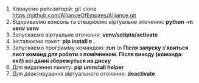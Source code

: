 1) Клонуємо репозиторій: git clone https://github.com/AllianceOfEmpires/Alliance.git
2) Відкриваємо консоль та створюємо віртуальне оточення: **python -m venv venv**
3) Запускаємо віртуальне оточення: **venv/sctipts/activate**
4) Інсталюємо пакет: **pip install e .**
5) Запускаємо программу командою: **run** \n
   **Після запуску з'явиться лист команд для роботи з помічником. Після виходу (команда: exit) всі данні збережуться на диску**
6) Для видалення пакету: **pip uninstall helper**
7) Для деактивування віртуального оточення: **deactivate**
